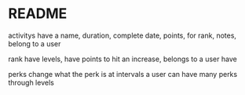# README

activitys have a name, duration, complete date, points, for rank, notes, belong to a user 

rank have levels, have points to hit an increase,    belongs to a user have  

perks change what the perk is at intervals a user can have many perks through levels 


